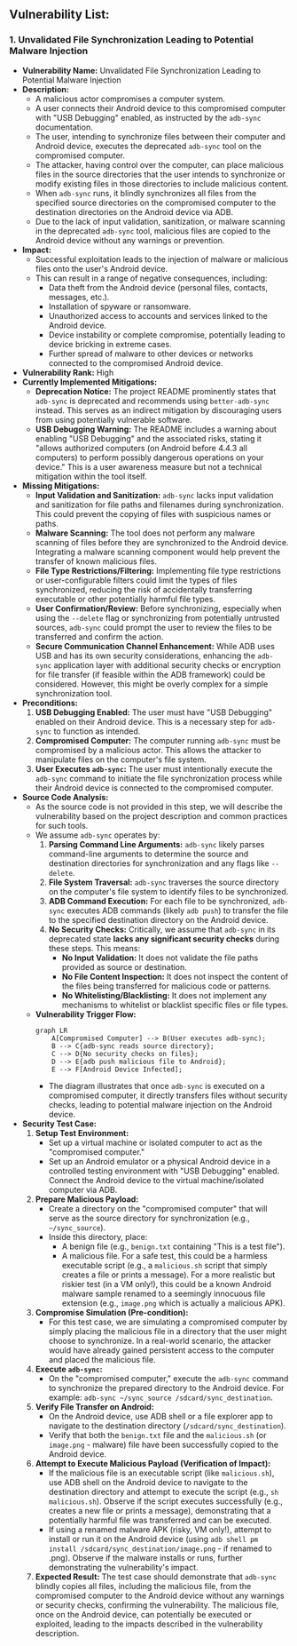 ## Vulnerability List:

### 1. Unvalidated File Synchronization Leading to Potential Malware Injection

- **Vulnerability Name:** Unvalidated File Synchronization Leading to Potential Malware Injection
- **Description:**
    - A malicious actor compromises a computer system.
    - A user connects their Android device to this compromised computer with "USB Debugging" enabled, as instructed by the `adb-sync` documentation.
    - The user, intending to synchronize files between their computer and Android device, executes the deprecated `adb-sync` tool on the compromised computer.
    - The attacker, having control over the computer, can place malicious files in the source directories that the user intends to synchronize or modify existing files in those directories to include malicious content.
    - When `adb-sync` runs, it blindly synchronizes all files from the specified source directories on the compromised computer to the destination directories on the Android device via ADB.
    - Due to the lack of input validation, sanitization, or malware scanning in the deprecated `adb-sync` tool, malicious files are copied to the Android device without any warnings or prevention.
- **Impact:**
    - Successful exploitation leads to the injection of malware or malicious files onto the user's Android device.
    - This can result in a range of negative consequences, including:
        - Data theft from the Android device (personal files, contacts, messages, etc.).
        - Installation of spyware or ransomware.
        - Unauthorized access to accounts and services linked to the Android device.
        - Device instability or complete compromise, potentially leading to device bricking in extreme cases.
        - Further spread of malware to other devices or networks connected to the compromised Android device.
- **Vulnerability Rank:** High
- **Currently Implemented Mitigations:**
    - **Deprecation Notice:** The project README prominently states that `adb-sync` is deprecated and recommends using `better-adb-sync` instead. This serves as an indirect mitigation by discouraging users from using potentially vulnerable software.
    - **USB Debugging Warning:** The README includes a warning about enabling "USB Debugging" and the associated risks, stating it "allows authorized computers (on Android before 4.4.3 all computers) to perform possibly dangerous operations on your device." This is a user awareness measure but not a technical mitigation within the tool itself.
- **Missing Mitigations:**
    - **Input Validation and Sanitization:** `adb-sync` lacks input validation and sanitization for file paths and filenames during synchronization. This could prevent the copying of files with suspicious names or paths.
    - **Malware Scanning:**  The tool does not perform any malware scanning of files before they are synchronized to the Android device. Integrating a malware scanning component would help prevent the transfer of known malicious files.
    - **File Type Restrictions/Filtering:** Implementing file type restrictions or user-configurable filters could limit the types of files synchronized, reducing the risk of accidentally transferring executable or other potentially harmful file types.
    - **User Confirmation/Review:** Before synchronizing, especially when using the `--delete` flag or synchronizing from potentially untrusted sources, `adb-sync` could prompt the user to review the files to be transferred and confirm the action.
    - **Secure Communication Channel Enhancement:** While ADB uses USB and has its own security considerations, enhancing the `adb-sync` application layer with additional security checks or encryption for file transfer (if feasible within the ADB framework) could be considered. However, this might be overly complex for a simple synchronization tool.
- **Preconditions:**
    1. **USB Debugging Enabled:** The user must have "USB Debugging" enabled on their Android device. This is a necessary step for `adb-sync` to function as intended.
    2. **Compromised Computer:** The computer running `adb-sync` must be compromised by a malicious actor. This allows the attacker to manipulate files on the computer's file system.
    3. **User Executes `adb-sync`:** The user must intentionally execute the `adb-sync` command to initiate the file synchronization process while their Android device is connected to the compromised computer.
- **Source Code Analysis:**
    - As the source code is not provided in this step, we will describe the vulnerability based on the project description and common practices for such tools.
    - We assume `adb-sync` operates by:
        1. **Parsing Command Line Arguments:** `adb-sync` likely parses command-line arguments to determine the source and destination directories for synchronization and any flags like `--delete`.
        2. **File System Traversal:**  `adb-sync` traverses the source directory on the computer's file system to identify files to be synchronized.
        3. **ADB Command Execution:** For each file to be synchronized, `adb-sync` executes ADB commands (likely `adb push`) to transfer the file to the specified destination directory on the Android device.
        4. **No Security Checks:**  Critically, we assume that `adb-sync` in its deprecated state **lacks any significant security checks** during these steps. This means:
            - **No Input Validation:** It does not validate the file paths provided as source or destination.
            - **No File Content Inspection:** It does not inspect the content of the files being transferred for malicious code or patterns.
            - **No Whitelisting/Blacklisting:** It does not implement any mechanisms to whitelist or blacklist specific files or file types.
    - **Vulnerability Trigger Flow:**
        ```mermaid
        graph LR
            A[Compromised Computer] --> B(User executes adb-sync);
            B --> C{adb-sync reads source directory};
            C --> D{No security checks on files};
            D --> E{adb push malicious file to Android};
            E --> F[Android Device Infected];
        ```
        - The diagram illustrates that once `adb-sync` is executed on a compromised computer, it directly transfers files without security checks, leading to potential malware injection on the Android device.
- **Security Test Case:**
    1. **Setup Test Environment:**
        - Set up a virtual machine or isolated computer to act as the "compromised computer."
        - Set up an Android emulator or a physical Android device in a controlled testing environment with "USB Debugging" enabled. Connect the Android device to the virtual machine/isolated computer via ADB.
    2. **Prepare Malicious Payload:**
        - Create a directory on the "compromised computer" that will serve as the source directory for synchronization (e.g., `~/sync_source`).
        - Inside this directory, place:
            - A benign file (e.g., `benign.txt` containing "This is a test file").
            - A malicious file. For a safe test, this could be a harmless executable script (e.g., a `malicious.sh` script that simply creates a file or prints a message). For a more realistic but riskier test (in a VM only!), this could be a known Android malware sample renamed to a seemingly innocuous file extension (e.g., `image.png` which is actually a malicious APK).
    3. **Compromise Simulation (Pre-condition):**
        - For this test case, we are simulating a compromised computer by simply placing the malicious file in a directory that the user might choose to synchronize. In a real-world scenario, the attacker would have already gained persistent access to the computer and placed the malicious file.
    4. **Execute `adb-sync`:**
        - On the "compromised computer," execute the `adb-sync` command to synchronize the prepared directory to the Android device. For example: `adb-sync ~/sync_source /sdcard/sync_destination`.
    5. **Verify File Transfer on Android:**
        - On the Android device, use ADB shell or a file explorer app to navigate to the destination directory (`/sdcard/sync_destination`).
        - Verify that both the `benign.txt` file and the `malicious.sh` (or `image.png` - malware) file have been successfully copied to the Android device.
    6. **Attempt to Execute Malicious Payload (Verification of Impact):**
        - If the malicious file is an executable script (like `malicious.sh`), use ADB shell on the Android device to navigate to the destination directory and attempt to execute the script (e.g., `sh malicious.sh`). Observe if the script executes successfully (e.g., creates a new file or prints a message), demonstrating that a potentially harmful file was transferred and can be executed.
        - If using a renamed malware APK (risky, VM only!), attempt to install or run it on the Android device (using `adb shell pm install /sdcard/sync_destination/image.png` - if renamed to .png). Observe if the malware installs or runs, further demonstrating the vulnerability's impact.
    7. **Expected Result:** The test case should demonstrate that `adb-sync` blindly copies all files, including the malicious file, from the compromised computer to the Android device without any warnings or security checks, confirming the vulnerability. The malicious file, once on the Android device, can potentially be executed or exploited, leading to the impacts described in the vulnerability description.